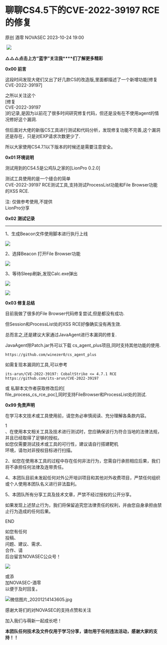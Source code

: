 #  聊聊CS4.5下的CVE-2022-39197 RCE 的修复   
原创 酒零  NOVASEC   2023-10-24 19:00  
  
 ![](https://mmbiz.qpic.cn/mmbiz_png/toroKEibicmZDxicuqPkFfjdG2kcyzCXrXf0zrlDGZOnCofnEffxJaK5EDWfvZprrvHVAGSxiaSeXibS6GerhEAsLjw/640?wx_fmt=png "")  
  
  
  
  
**△△△点击上方“蓝字”关注我****们了解更多精彩**  
  
  
  
  
  
**0x00 前言**  
  
  
  
这段时间发现大佬们又出了好几款CS的改造版,里面都描述了一个新增功能[修复CVE-2022-39197]  
  
  
之所以关注这个  
[修复  
CVE-2022-39197  
]的记录,是因为以前花了很多时间研究修复代码，但还是没有在不使用agent的情况修好这个漏洞.  
  
  
但后面对大佬的新版CS工具进行测试和代码分析，发现修复功能不完善,这个漏洞还是存在，只是对EXP请求次数更少了.  
  
  
所以大家使用CS4.7.1以下版本的时候还是需要注意安全。  
  
  
  
**0x01 环境说明**  
  
  
测试用到的CS4.5是公鸡队之家的[LionPro 0.2.0]  
  
  
测试工具使用的是一个缝合的简单  
CVE-2022-39197 RCE测试工具,支持测试ProcessList功能和File Browser功能的XSS RCE.   
  
  
注: 仅做参考使用,不提供  
LionPro分享  
  
  
  
**0x02 测试记录**  
  
****  
1、生成Beacon文件使用脚本进行执行上线  
  
![](https://mmbiz.qpic.cn/mmbiz_png/toroKEibicmZBicPBzf735NjNpWH5pTFEWoJ5lc77l9RGdJUGLVmnWabf551lNApbkGEv9aJDllkHO6Grp11AK7Ww/640?wx_fmt=png "")  
  
  
  
  
2、选择Beacon 打开File Browser功能  
  
![](https://mmbiz.qpic.cn/mmbiz_png/toroKEibicmZBicPBzf735NjNpWH5pTFEWoKgQbzGtNGQCEZOIyq22T6U1RRhtGJrzR1AFiaZefsa61HClxsfg0JoA/640?wx_fmt=png "")  
  
  
  
3、等待Sleep刷新,发现Calc.exe弹出  
  
  
![](https://mmbiz.qpic.cn/mmbiz_png/toroKEibicmZBicPBzf735NjNpWH5pTFEWoK9dX09uakG0Z7IibWSV9ph3CCg0goV4AXHib2OfhC2KJiaItLibhW6OdBg/640?wx_fmt=png "")  
  
  
  
![](https://mmbiz.qpic.cn/mmbiz_png/toroKEibicmZBicPBzf735NjNpWH5pTFEWoNWl7KrofVGF8p6NEqakBHHt6Rb1jKOjzsZFoGEcibbEbM7VFQ0Cm2uw/640?wx_fmt=png "")  
  
  
  
  
  
**0x03 修复总结**  
  
  
目前我做了很多的File Browser代码修复尝试,但是都没有成功.  
  
  
但Session和ProcessList处的XSS RCE好像确实没有再生效.  
  
  
总而言之,还是建议大家通过JavaAgent进行本漏洞的修复.  
  
  
  
JavaAgent除Patch.jar外可以下载 cs_agent_plus项目,同时支持其他功能的使用.  
```
https://github.com/winezer0/cs_agent_plus
```  
  
  
  
  
如需复现本漏洞的工具,可以参考  
```
its-arun/CVE-2022-39197: CobaltStrike <= 4.7.1 RCE
https://github.com/its-arun/CVE-2022-39197
```  
  
  
  
或 私聊本文作者获取修改后的[  
file_process_cs_rce_poc],同时支持FileBrowser和ProcessList处的测试.  
  
  
  
  
  
**0x99 免责声明**  
  
  
在学习本文技术或工具使用前，请您务必审慎阅读、充分理解各条款内容。  
  
  
1  
、在使用本文相关工具及技术进行测试时，您应确保该行为符合当地的法律法规，并且已经取得了足够的授权。  
如您仅需要测试技术或工具的可行性，建议请自行搭建靶机  
环境，请勿对非授权目标进行扫描。  
  
  
2、如您在使用本工具的过程中存在任何非法行为，您需自行承担相应后果，我们将不承担任何法律及连带责任。  
  
  
4、本团队目前未发起任何对外公开培训项目和其他对外收费项目，严禁任何组织或个人使用本团队名义进行非法盈利。  
  
  
5、本团队所有分享工具及技术文章，严禁不经过授权的公开分享。  
  
  
如果发现上述禁止行为，我们将保留追究您法律责任的权利，并由您自身承担由禁止行为造成的任何后果。  
  
  
  
END  
  
  
  
如您有任何  
投稿、  
问题、建议、需求、  
合作、请  
后台留言NOVASEC公众号！  
  
![](https://mmbiz.qpic.cn/mmbiz_png/toroKEibicmZCP3AeicSCQAYIOvxVDSRUxpiadmBKZ8gtggx02BmG1WwCqoM23l72qV8AiabXSRKjGmk8S1HS1nTjXw/640?wx_fmt=png "")  
  
  
或添  
加NOVASEC-酒零   
以便于及时回复。  
  
![](https://mmbiz.qpic.cn/mmbiz_jpg/toroKEibicmZD7m4f7uBkNfCG8BjypNEukN0Ht6Ha0XsryrmS5PAmaVeyzb3JzsH5ibx6DmpHq9e8agwMkccrwNSQ/640?wx_fmt=jpeg "微信图片_20201214143605.jpg")  
  
  
感谢大哥们的对NOVASEC的支持点赞和关注  
  
加入我们与萌新一起成长吧！  
  
  
**本团队任何技术及文件仅用于学习分享，请勿用于任何违法活动，感谢大家的支持！！**  
  
  
  
  
